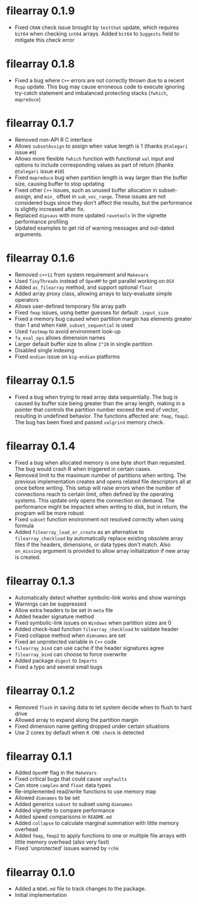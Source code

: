 # filearray 0.1.9

* Fixed `CRAN` check issue brought by `testthat` update, which requires `bit64` when checking `int64` arrays. Added `bit64` to `Suggests` field to mitigate this check error

# filearray 0.1.8

* Fixed a bug where `C++` errors are not correctly thrown due to a recent `Rcpp` update. This bug may cause erroneous code to execute ignoring try-catch statement and imbalanced protecting stacks (`fwhich`, `mapreduce`)

# filearray 0.1.7

* Removed non-API R C interface
* Allows `subsetAssign` to assign when value length is 1 (thanks `@talegari` issue `#9`)
* Allows more flexible `fwhich` function with functional `val` input and options to include corresponding values as part of return (thanks `@talegari` issue `#10`)
* Fixed `mapreduce` bug when partition length is way larger than the buffer size, causing buffer to stop updating
* Fixed other `C++` issues, such as unused buffer allocation in subset-assign, and `min_` offset in `sub_vec_range`. These issues are not considered bugs since they don't affect the results, but the performance is slightly increased after fix.
* Replaced `dipsaus` with more updated `ravetools` in the vignette performance profiling
* Updated examples to get rid of warning messages and out-dated arguments.

# filearray 0.1.6

* Removed `c++11` from system requirement and `Makevars`
* Used `TinyThreads` instead of `OpenMP` to get parallel working on `OSX`
* Added `as_filearray` method, and support optional `float`
* Added array proxy class, allowing arrays to lazy-evaluate simple operators
* Allows user-defined temporary file array path
* Fixed `fmap` issues, using better guesses for default `.input_size`
* Fixed a memory bug caused when partition margin has elements greater than 1 and when `FARR_subset_sequential` is used
* Used `fastmap` to avoid environment look-up
* `fa_eval_ops` allows dimension names
* Larger default buffer size to allow `2^20` in single partition
* Disabled single indexing
* Fixed `endian` issue on `big-endian` platforms

# filearray 0.1.5

* Fixed a bug when trying to read array data sequentially. The bug is caused by buffer size being greater than the array length, making in a pointer that controls the partition number exceed the end of vector, resulting in undefined behavior. The functions affected are: `fmap`, `fmap2`. The bug has been fixed and passed `valgrind` memory check.

# filearray 0.1.4

* Fixed a bug when allocated memory is one byte short than requested. The bug would crash R when triggered in certain cases.
* Removed limit to the maximum number of partitions when writing. The previous implementation creates and opens related file descriptors all at once before writing. This setup will raise errors when the number of connections reach to certain limit, often defined by the operating systems. This update only opens the connection on demand. The performance might be impacted when writing to disk, but in return, the program will be more robust
* Fixed `subset` function environment not resolved correctly when using formula
* Added `filearray_load_or_create` as an alternative to `filearray_checkload` by automatically replace existing obsolete array files if the headers, dimensions, or data types don't match. Also `on_missing` argument is provided to allow array initialization if new array is created.

# filearray 0.1.3

* Automatically detect whether symbolic-link works and show warnings
* Warnings can be suppressed
* Allow extra headers to be set in `meta` file
* Added header signature method
* Fixed symbolic-link issues on `Windows` when partition sizes are 0
* Added check-load function `filearray_checkload` to validate header
* Fixed collapse method when `dimnames` are set
* Fixed an unprotected variable in `C++` code
* `filearray_bind` can use cache if the header signatures agree
* `filearray_bind` can choose to force overwrite
* Added package `digest` to `Imports`
* Fixed a typo and several small bugs


# filearray 0.1.2

* Removed `flush` in saving data to let system decide when to flush to hard drive
* Allowed array to expand along the partition margin
* Fixed dimension name getting dropped under certain situations
* Use 2 cores by default when `R CMD check` is detected

# filearray 0.1.1

* Added `OpenMP` flag in the `MakeVars`
* Fixed critical bugs that could cause `segfaults`
* Can store `complex` and `float` data types
* Re-implemented read/write functions to use memory map
* Allowed `dimnames` to be set
* Added generics `subset` to subset using `dimnames`
* Added vignette to compare performance
* Added speed comparisons in `README.md`
* Added `collapse` to calculate marginal summation with little memory overhead
* Added `fmap`, `fmap2` to apply functions to one or multiple file arrays with little memory overhead (also very fast)
* Fixed 'unprotected' issues warned by `rchk`

# filearray 0.1.0

* Added a `NEWS.md` file to track changes to the package.
* Initial implementation
